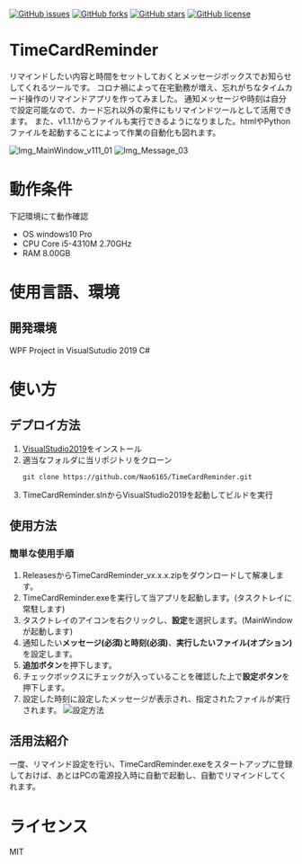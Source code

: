 [![GitHub issues](https://img.shields.io/github/issues/Nao6165/TimeCardReminder)](https://github.com/Nao6165/TimeCardReminder/issues)
[![GitHub forks](https://img.shields.io/github/forks/Nao6165/TimeCardReminder)](https://github.com/Nao6165/TimeCardReminder/network)
[![GitHub stars](https://img.shields.io/github/stars/Nao6165/TimeCardReminder)](https://github.com/Nao6165/TimeCardReminder/stargazers)
[![GitHub license](https://img.shields.io/github/license/Nao6165/TimeCardReminder)](https://github.com/Nao6165/TimeCardReminder/blob/master/LICENSE)

# TimeCardReminder
リマインドしたい内容と時間をセットしておくとメッセージボックスでお知らせしてくれるツールです。
コロナ禍によって在宅勤務が増え、忘れがちなタイムカード操作のリマインドアプリを作ってみました。
通知メッセージや時刻は自分で設定可能なので、カード忘れ以外の案件にもリマインドツールとして活用できます。
また、v1.1.1からファイルも実行できるようになりました。htmlやPythonファイルを起動することによって作業の自動化も図れます。

![Img_MainWindow_v111_01](https://user-images.githubusercontent.com/54632092/90096300-de5c8300-dd6d-11ea-8a9f-7945ea2b6528.PNG)
![Img_Message_03](https://user-images.githubusercontent.com/54632092/90096676-e10ba800-dd6e-11ea-8167-734f9ce09911.png)
# 動作条件
下記環境にて動作確認
- OS
  windows10 Pro
- CPU
  Core i5-4310M 2.70GHz
- RAM
  8.00GB
# 使用言語、環境
## 開発環境
WPF Project in VisualSutudio 2019 C#
# 使い方
## デプロイ方法
1. [VisualStudio2019](https://visualstudio.microsoft.com/ja/downloads/)をインストール
2. 適当なフォルダに当リポジトリをクローン
   ```
   git clone https://github.com/Nao6165/TimeCardReminder.git
   ```
3. TimeCardReminder.slnからVisualStudio2019を起動してビルドを実行
## 使用方法
### 簡単な使用手順
1. ReleasesからTimeCardReminder_vx.x.x.zipをダウンロードして解凍します。
2. TimeCardReminder.exeを実行して当アプリを起動します。(タスクトレイに常駐します)
3. タスクトレイのアイコンを右クリックし、**設定**を選択します。(MainWindowが起動します)
4. 通知したい**メッセージ(必須)**と**時刻(必須)**、**実行したいファイル(オプション)** を設定します。
5. **追加ボタン**を押下します。
6. チェックボックスにチェックが入っていることを確認した上で**設定ボタン**を押下します。
7. 設定した時刻に設定したメッセージが表示され、指定されたファイルが実行されます。
![設定方法](https://user-images.githubusercontent.com/54632092/87239912-56721900-c44f-11ea-9121-01503b85c456.gif)
## 活用法紹介
一度、リマインド設定を行い、TimeCardReminder.exeをスタートアップに登録しておけば、あとはPCの電源投入時に自動で起動し、自動でリマインドしてくれます。

# ライセンス
MIT
